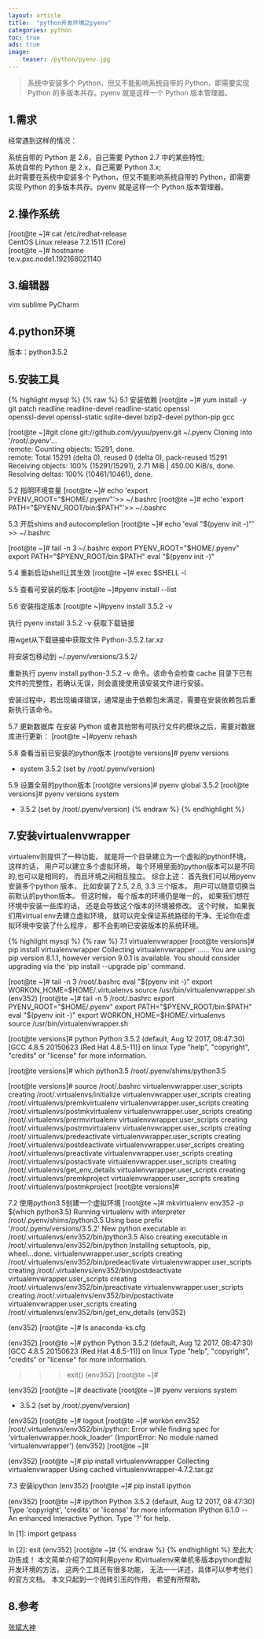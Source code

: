```yaml
---
layout: article
title:  "python开发环境之pyenv"
categories: python
toc: true
ads: true
image:
    teaser: /python/pyenv.jpg
---
```

> 系统中安装多个 Python，但又不能影响系统自带的 Python，即需要实现 Python 的多版本共存。pyenv 就是这样一个 Python 版本管理器。  

## 1.需求
经常遇到这样的情况：   

系统自带的 Python 是 2.6，自己需要 Python 2.7 中的某些特性;    
系统自带的 Python 是 2.x，自己需要 Python 3.x;    
此时需要在系统中安装多个 Python，但又不能影响系统自带的 Python，即需要实现 Python 的多版本共存。pyenv 就是这样一个 Python 版本管理器。  
  
## 2.操作系统  
[root@te ~]# cat /etc/redhat-release   
CentOS Linux release 7.2.1511 (Core)   
[root@te ~]# hostname  
te.v.pxc.node1.192168021140  

## 3.编辑器  
vim sublime PyCharm  
  
## 4.python环境  
版本：python3.5.2  

## 5.安装工具  
{% highlight mysql %}
{% raw %}
5.1 安装依赖
[root@te ~]# yum install -y git patch  readline readline-devel readline-static openssl   
openssl-devel openssl-static sqlite-devel bzip2-devel python-pip gcc

[root@te ~]#git clone git://github.com/yyuu/pyenv.git ~/.pyenv
Cloning into '/root/.pyenv'...  
remote: Counting objects: 15291, done.  
remote: Total 15291 (delta 0), reused 0 (delta 0), pack-reused 15291 
Receiving objects: 100% (15291/15291), 2.71 MiB | 450.00 KiB/s, done. 
Resolving deltas: 100% (10461/10461), done.
 
5.2 指明环境变量
[root@te ~]# echo 'export PYENV_ROOT="$HOME/.pyenv"'>> ~/.bashrc   
[root@te ~]# echo 'export PATH="$PYENV_ROOT/bin:$PATH"'>> ~/.bashrc

5.3 开启shims and autocompletion
[root@te ~]# echo 'eval "$(pyenv init -)"' >> ~/.bashrc 

[root@te ~]# tail -n 3 ~/.bashrc 
export PYENV_ROOT="$HOME/.pyenv"
export PATH="$PYENV_ROOT/bin:$PATH"
eval "$(pyenv init -)"

5.4 重新启动shell让其生效
[root@te ~]# exec $SHELL -l

5.5 查看可安装的版本
[root@te ~]#pyenv install --list

5.6 安装指定版本
[root@te ~]#pyenv install 3.5.2  -v

执行 pyenv install 3.5.2 -v 获取下载链接  

用wget从下载链接中获取文件 Python-3.5.2.tar.xz 

将安装包移动到 ~/.pyenv/versions/3.5.2/  

重新执行 pyenv install python-3.5.2 -v 命令。该命令会检查 cache 
目录下已有文件的完整性，若确认无误，则会直接使用该安装文件进行安装。

安装过程中，若出现编译错误，通常是由于依赖包未满足，需要在安装依赖包后重新执行该命令。

5.7 更新数据库
在安装 Python 或者其他带有可执行文件的模块之后，需要对数据库进行更新：
[root@te ~]#pyenv rehash

5.8 查看当前已安装的python版本
[root@te versions]# pyenv  versions
* system
  3.5.2 (set by /root/.pyenv/version)
  
5.9 设置全局的python版本
[root@te versions]# pyenv global 3.5.2
[root@te versions]# pyenv  versions
  system
* 3.5.2 (set by /root/.pyenv/version)
{% endraw %}
{% endhighlight %}

## 7.安装virtualenvwrapper
virtualenv则提供了一种功能， 就是将一个目录建立为一个虚拟的python环境， 这样的话， 用户可以建立多个虚拟环境， 每个环境里面的python版本可以是不同的,也可以是相同的， 而且环境之间相互独立。
综合上述：
首先我们可以用pyenv 安装多个python 版本， 比如安装了2.5, 2.6, 3.3 三个版本。 用户可以随意切换当前默认的python版本。 但这时候， 每个版本的环境仍是唯一的， 如果我们想在环境中安装一些库的话， 还是会导致这个版本的环境被修改。 这个时候， 如果我们用virtual env去建立虚拟环境， 就可以完全保证系统路径的干净。无论你在虚拟环境中安装了什么程序， 都不会影响已安装版本的系统环境。

{% highlight mysql %}
{% raw %}
7.1 virtualenvwrapper
[root@te versions]# pip install virtualenvwrapper
Collecting virtualenvwrapper
......
You are using pip version 8.1.1, however version 9.0.1 is available.
You should consider upgrading via the 'pip install --upgrade pip' command.

[root@te ~]#  tail -n 3 /root/.bashrc 
eval "$(pyenv init -)"
export WORKON_HOME=$HOME/.virtualenvs
source /usr/bin/virtualenvwrapper.sh
(env352) [root@te ~]#  tail -n 5 /root/.bashrc 
export PYENV_ROOT="$HOME/.pyenv"
export PATH="$PYENV_ROOT/bin:$PATH"
eval "$(pyenv init -)"
export WORKON_HOME=$HOME/.virtualenvs  
source /usr/bin/virtualenvwrapper.sh    

[root@te versions]# python
Python 3.5.2 (default, Aug 12 2017, 08:47:30) 
[GCC 4.8.5 20150623 (Red Hat 4.8.5-11)] on linux
Type "help", "copyright", "credits" or "license" for more information.
>>> 

[root@te versions]# which python3.5
/root/.pyenv/shims/python3.5

[root@te versions]# source /root/.bashrc 
virtualenvwrapper.user_scripts creating /root/.virtualenvs/initialize
virtualenvwrapper.user_scripts creating /root/.virtualenvs/premkvirtualenv
virtualenvwrapper.user_scripts creating /root/.virtualenvs/postmkvirtualenv
virtualenvwrapper.user_scripts creating /root/.virtualenvs/prermvirtualenv
virtualenvwrapper.user_scripts creating /root/.virtualenvs/postrmvirtualenv
virtualenvwrapper.user_scripts creating /root/.virtualenvs/predeactivate
virtualenvwrapper.user_scripts creating /root/.virtualenvs/postdeactivate
virtualenvwrapper.user_scripts creating /root/.virtualenvs/preactivate
virtualenvwrapper.user_scripts creating /root/.virtualenvs/postactivate
virtualenvwrapper.user_scripts creating /root/.virtualenvs/get_env_details
virtualenvwrapper.user_scripts creating /root/.virtualenvs/premkproject
virtualenvwrapper.user_scripts creating /root/.virtualenvs/postmkproject
[root@te versions]# 

7.2 使用python3.5创建一个虚拟环境
[root@te ~]# mkvirtualenv env352 -p $(which python3.5)
Running virtualenv with interpreter /root/.pyenv/shims/python3.5
Using base prefix '/root/.pyenv/versions/3.5.2'
New python executable in /root/.virtualenvs/env352/bin/python3.5
Also creating executable in /root/.virtualenvs/env352/bin/python
Installing setuptools, pip, wheel...done.
virtualenvwrapper.user_scripts creating /root/.virtualenvs/env352/bin/predeactivate
virtualenvwrapper.user_scripts creating /root/.virtualenvs/env352/bin/postdeactivate
virtualenvwrapper.user_scripts creating /root/.virtualenvs/env352/bin/preactivate
virtualenvwrapper.user_scripts creating /root/.virtualenvs/env352/bin/postactivate
virtualenvwrapper.user_scripts creating /root/.virtualenvs/env352/bin/get_env_details
(env352) 

(env352) [root@te ~]# ls
anaconda-ks.cfg

(env352) [root@te ~]# python
Python 3.5.2 (default, Aug 12 2017, 08:47:30) 
[GCC 4.8.5 20150623 (Red Hat 4.8.5-11)] on linux
Type "help", "copyright", "credits" or "license" for more information.
>>> exit()
(env352) [root@te ~]# 

(env352) [root@te ~]# deactivate
[root@te ~]# pyenv versions
  system
* 3.5.2 (set by /root/.pyenv/version)

(env352) [root@te ~]# logout
[root@te ~]# workon env352
/root/.virtualenvs/env352/bin/python: Error while finding spec for 'virtualenvwrapper.hook_loader' (ImportError: No module named 'virtualenvwrapper')
(env352) [root@te ~]# 


(env352) [root@te ~]# pip install virtualenvwrapper
Collecting virtualenvwrapper
Using cached virtualenvwrapper-4.7.2.tar.gz

7.3 安装ipython
(env352) [root@te ~]# pip install ipython 

(env352) [root@te ~]#   ipython
Python 3.5.2 (default, Aug 12 2017, 08:47:30) 
Type 'copyright', 'credits' or 'license' for more information
IPython 6.1.0 -- An enhanced Interactive Python. Type '?' for help.

In [1]: import getpass

In [2]: exit
(env352) [root@te ~]# 
{% endraw %}
{% endhighlight %} 
至此大功告成！
本文简单介绍了如何利用pyenv 和virtualenv来单机多版本python虚拟开发环境的方法，
这两个工具还有很多功能， 无法一一详述，具体可以参考他们的官方文档。
本文只起到一个抛砖引玉的作用， 希望有所帮助。

## 8.参考
[张斌大神](http://opslinux.com/2016/05/25/python%E5%BC%80%E5%8F%91%E7%8E%AF%E5%A2%83-%E5%B7%A5%E4%BD%9C/)
